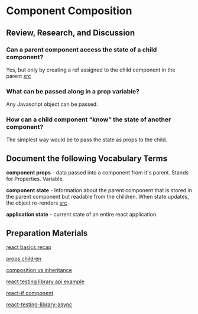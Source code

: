 # Component Composition

## Review, Research, and Discussion

### Can a parent component access the state of a child component?

Yes, but only by creating a ref assigned to the child component in the parent [src](https://www.geeksforgeeks.org/how-to-access-childs-state-in-react/)

### What can be passed along in a prop variable?

Any Javascript object can be passed.

### How can a child component “know” the state of another component?

The simplest way would be to pass the state as props to the child.

## Document the following Vocabulary Terms

**component props** - data passed into a component from it's parent. Stands for Properties. Variable.

**component state** - Information about the parent component that is stored in the parent component but readable from the children. When state updates, the object re-renders [src](https://www.w3schools.com/react/react_state.asp)

**application state** - current state of an entire react application.

## Preparation Materials

[react basics recap](https://www.freecodecamp.org/news/these-are-the-concepts-you-should-know-in-react-js-after-you-learn-the-basics-ee1d2f4b8030/)

[props.children](https://codeburst.io/a-quick-intro-to-reacts-props-children-cb3d2fce4891)

[composition vs inheritance](https://reactjs.org/docs/composition-vs-inheritance.html)

[react testing library api example](https://testing-library.com/docs/react-testing-library/example-intro/)

[react-if component](https://www.npmjs.com/package/react-if)

[react-testing-library-async](https://testing-library.com/docs/dom-testing-library/api-async/)

